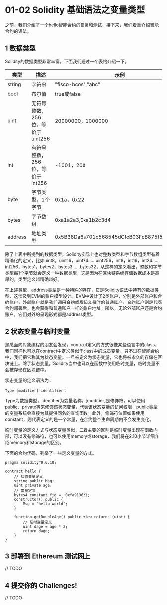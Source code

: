 # 01-02 Solidity 基础语法之变量类型

之前，我们介绍了一个hello智能合约的部署和测试，接下来，我们着重介绍智能合约的语法。

## 1 数据类型

Solidity的数据类型非常丰富，下面我们通过一个表格介绍一下。

| 类型    | 描述                             | 示例                                       |
| ------- | -------------------------------- | ------------------------------------------ |
| string  | 字符串                           | "fisco-bcos","abc"                         |
| bool    | 布尔值                           | true或false                                |
| uint    | 无符号整数，256位，等价于uint256 | 20000000，1000000                          |
| int     | 有符号整数，256位，等价于int256  | -1001，200                                 |
| byte    | 字节类型，1个字节                | 0x1a，0x22                                 |
| bytes   | 字节数组                         | 0xa1a2a3,0xa1b2c3d4                        |
| address | 地址类型                         | 0x5B38Da6a701c568545dCfcB03FcB875f56beddC4 |

除了上表中所提到的数据类型，Solidity实际上也对整数类型和字节数组类型有着精确化的定义，比如uint8，uint16，uint24……uint256，int8，int16，int24……int256，bytes1，bytes2，bytes3……bytes32，从这样的定义看出，整数和字节类型每1个字节就会定义一种数据类型，这是因为在区块链系统存储数据成本是高昂的，类型定义越精确越好。

在上述类型，address类型是一种特殊的存在，它是Solidity语法中特有的数据类型，这涉及到EVM的账户模型设计。EVM中设计了2类账户，分别是外部账户和合约账户，外部账户就是我们调用合约或发起交易时的普通账户，合约账户则是代表合约部署后，也会获得和普通账户一样的账户地址。所以，无论外部账户还是合约账户，它们对外的呈现形式都是address类型。



## 2 状态变量与临时变量

熟悉面向对象编程的朋友会发现，contract定义的方式很像某些语言中的class，我们同样也可以在contract中定义类似于class中的成员变量，只不过在智能合约中，我们把它称其为状态变量。一旦被定义为状态变量，它也将被永久的存储在区块链上。除了状态变量，Solidity当中也可以在函数中使用临时变量，临时变量不会被存储在区块链中。

状态变量的定义语法为：

```solidity
Type [modifier] identifier；
```

Type为数据类型，identifier为变量名称，[modifier]是修饰符，可以使用public、private等来修饰该状态变量，代表该状态变量的访问权限，public类型的变量系统会直接为其提供同名的查询函数。此外，修饰符位置如果使用constant，则代表定义的是一个常量，在合约整个生命周期内不会发生变化。

临时变量的定义方式与状态变量类似，二者主要的区别是临时变量出现在函数内部，可以没有修饰符，也可以使用memory或storage，我们将在2.10小节详细介绍memory和storage的区别。

下面的合约代码，列举了一些定义变量的方式。

```solidity
pragma solidity^0.6.10;

contract hello {
	// 状态变量定义
    string public Msg;
    uint private age;
    // 常量定义
    bytes4 constant fid =  0xfa913621;
    constructor() public {
        Msg = "hello world";
    }

    function getDoubleAge() public view returns (uint) {
        // 临时变量定义
        uint dage = age * 2;
        return dage;
    }
}
```

## 3 部署到 Ethereum 测试网上

// TODO

## 4 提交你的 Challenges!

// TODO

